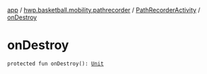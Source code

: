 [app](../../index.md) / [hwp.basketball.mobility.pathrecorder](../index.md) / [PathRecorderActivity](index.md) / [onDestroy](.)

# onDestroy

`protected fun onDestroy(): `[`Unit`](https://kotlinlang.org/api/latest/jvm/stdlib/kotlin/-unit/index.html)